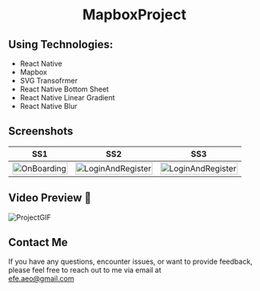 <h1 align="center">
     MapboxProject
</h1>





## Using Technologies:
- React Native
- Mapbox
- SVG Transofrmer
- React Native Bottom Sheet
- React Native Linear Gradient
- React Native Blur






















## Screenshots

| SS1 | SS2 | SS3 |
| --- | --- | --- |
| <img src="https://github.com/ozeerr/buisnessTask/assets/137641188/07fdea12-7356-4505-86d3-df938fbc9641" alt="OnBoarding" width="100%"/> | <img src="https://github.com/ozeerr/buisnessTask/assets/137641188/b8636fee-7430-463c-a797-330c6e1e204b" alt="LoginAndRegister" width="100%" /> | <img src="https://github.com/ozeerr/buisnessTask/assets/137641188/bdedef8f-66c2-4b52-9fc1-f97aef46e6ba" alt="LoginAndRegister" width="100%"/> | <img 



## Video Preview 🎥                                                                      
![ProjectGIF](https://github.com/ozeerr/buisnessTask/assets/137641188/ad38bc0c-501e-48bb-9cd4-dd8d4b73b9f0)

## Contact Me

If you have any questions, encounter issues, or want to provide feedback, please feel free to reach out to me via email at<br>
[efe.aeo@gmail.com](mailto:efe.aeo@gmail.com)<br>
